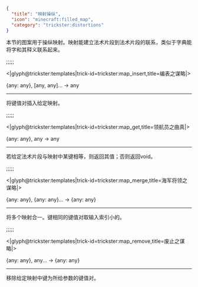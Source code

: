 ```json
{
  "title": "映射操纵",
  "icon": "minecraft:filled_map",
  "category": "trickster:distortions"
}
```

本节的图案用于操纵映射。映射能建立法术片段到法术片段的联系，类似于字典能将字和其释义联系起来。


;;;;;

<|glyph@trickster:templates|trick-id=trickster:map_insert,title=编表之谋略|>

{any: any}, [any, any]... -> any

---

将键值对插入给定映射。

;;;;;

<|glyph@trickster:templates|trick-id=trickster:map_get,title=领航员之曲真|>

{any: any}, any -> any

---

若给定法术片段与映射中某键相等，则返回其值；否则返回void。

;;;;;

<|glyph@trickster:templates|trick-id=trickster:map_merge,title=海军将领之谋略|>

{any: any}, {any: any}... -> {any: any}

---

将多个映射合一。键相同的键值对取输入索引小的。

;;;;;

<|glyph@trickster:templates|trick-id=trickster:map_remove,title=废止之谋略|>

{any: any}, any... -> {any: any}

---

移除给定映射中键为所给参数的键值对。
